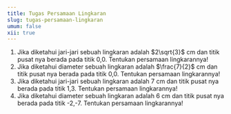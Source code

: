 ```yaml
---
title: Tugas Persamaan Lingkaran
slug: tugas-persamaan-lingkaran
umum: false
xii: true
---
```


1. Jika diketahui jari-jari sebuah lingkaran adalah $2\sqrt{3}$ cm dan titik pusat nya berada pada titik 0,0. Tentukan persamaan lingkarannya!
2. Jika diketahui diameter sebuah lingkaran adalah $\frac{7}{2}$ cm dan titik pusat nya berada pada titik 0,0. Tentukan persamaan lingkarannya!
3. Jika diketahui jari-jari sebuah lingkaran adalah 7 cm dan titik pusat nya berada pada titik 1,3. Tentukan persamaan lingkarannya!
4. Jika diketahui diameter sebuah lingkaran adalah 6 cm dan titik pusat nya berada pada titik -2,-7. Tentukan persamaan lingkarannya!
